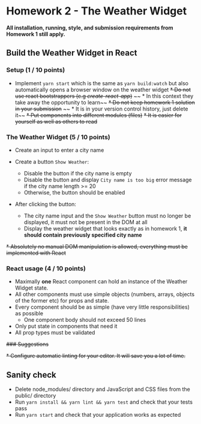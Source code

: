 # Homework 2 - The Weather Widget

**All installation, running, style, and submission requirements from Homework 1 still apply.**

## Build the Weather Widget in React

### Setup (1 / 10 points)

* Implement `yarn start` which is the same as `yarn build:watch` but also automatically opens a browser window on the weather widget
~~* Do not use react bootstrappers (e.g _create-react-app_)~~
~~  * In this context they take away the opportunity to learn~~
~~* Do not keep homework 1 solution in your submission~~
~~  * It is in your version control history, just delete it~~
~~* Put components into different modules (files)~~
  ~~* It is easier for yourself as well as others to read~~

### The Weather Widget (5 / 10 points)

* Create an input to enter a city name
* Create a button `Show Weather`:
  * Disable the button if the city name is empty
  * Disable the button and display `City name is too big` error message if the city name length >= 20
  * Otherwise, the button should be enabled

* After clicking the button:
  * The city name input and the `Show Weather` button must no longer be displayed, it must not be present in the DOM at all
  * Display the weather widget that looks exactly as in homework 1, **it should contain previously specified city name**

~~* Absolutely no manual DOM manipulation is allowed, everything must be implemented with React~~

### React usage (4 / 10 points)

* Maximally **one** React component can hold an instance of the Weather Widget state.
* All other components must use simple objects (numbers, arrays, objects of the former etc) for props and state.
* Every component should be as simple (have very little responsibilities) as possible
  * One component body should not exceed 50 lines
* Only put state in components that need it
* All prop types must be validated

~~### Suggestions~~

~~* Configure automatic linting for your editor. It will save you a lot of time.~~
  
## Sanity check

* Delete node_modules/ directory and JavaScript and CSS files from the public/ directory
* Run `yarn install && yarn lint && yarn test` and check that your tests pass
* Run `yarn start` and check that your application works as expected